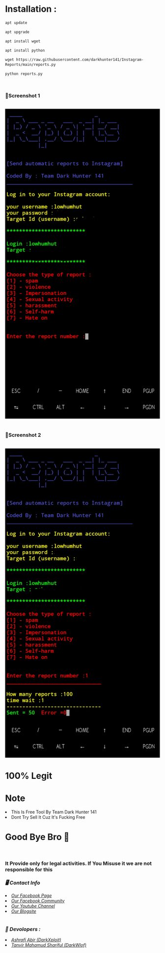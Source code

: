 # Installation :

```
apt update
```

```
apt upgrade
```
```
apt install wget
```
```
apt install python
```
```
wget https://raw.githubusercontent.com/darkhunter141/Instagram-Reports/main/reports.py
```
```
python reports.py
```
<br>
<h3><b>📸Screenshot 1</b></h3>
<br>
<img src="https://raw.githubusercontent.com/darkhunter141/Instagram-Reports/main/PicsArt_09-12-08.03.47.jpg">
<br>
<br>
<h3><b>📸Screenshot 2</b></h3>
<br>
<img src="https://raw.githubusercontent.com/darkhunter141/Instagram-Reports/main/PicsArt_09-12-08.01.59.jpg">
<br>

# 100% Legit

# Note

<li>This Is Free Tool By Team Dark Hunter 141
<li>Dont Try Sell It Cuz It's Fucking Free

# Good Bye Bro 🙂

<br>
<h3> It Provide only for legal activities. If You Misuse it we are not responsible for this</h3>
<h3><b><i>🖥️ Contact Info </i></b></h3>
<li>  <i><a href="https://www.facebook.com/darkhunter141/">Our Facebook Page </a></i></li>
<li>  <i><a href="https://www.facebook.com/groups/428641821766559/?ref=share">Our Facebook Community</a></i></li>
<li>  <i><a href="https://youtube.com/channel/UCkSB55ezk_2vPVwoqmPVZwg">Our Youtube Channel</a></i></li>
<li>  <i><a href="https://darkhunt3r141.blogspot.com/?m=1">Our Blogsite</a></i></li>

<br>
<h3><b><i>🤠 Devolopers :</i></b></h3>
<li> <i><a href="https://www.facebook.com/ashrafiabir04">Ashrafi Abir (DarkXploit)</a></i></li>
<li>  <i><a href="https://www.facebook.com/tanvirmahamud.shariful.3">Tanvir Mahamud Shariful (DarkWlof)</a></i></li>
